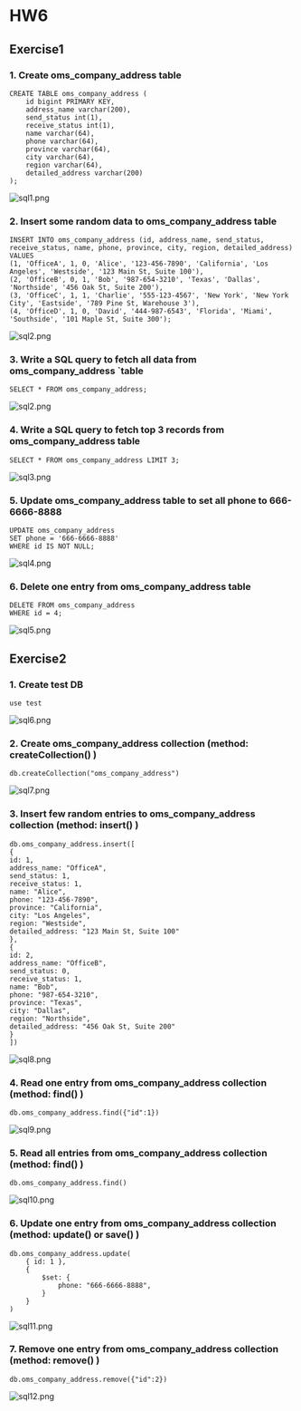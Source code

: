 # HW6
## Exercise1
### 1. Create oms_company_address table
```
CREATE TABLE oms_company_address (
    id bigint PRIMARY KEY,
    address_name varchar(200),
    send_status int(1),
    receive_status int(1),
    name varchar(64),
    phone varchar(64),
    province varchar(64),
    city varchar(64),
    region varchar(64),
    detailed_address varchar(200)
);
```
![sql1.png](supportingImages/sql1.png)
### 2. Insert some random data to oms_company_address table
```
INSERT INTO oms_company_address (id, address_name, send_status, receive_status, name, phone, province, city, region, detailed_address)
VALUES 
(1, 'OfficeA', 1, 0, 'Alice', '123-456-7890', 'California', 'Los Angeles', 'Westside', '123 Main St, Suite 100'),
(2, 'OfficeB', 0, 1, 'Bob', '987-654-3210', 'Texas', 'Dallas', 'Northside', '456 Oak St, Suite 200'),
(3, 'OfficeC', 1, 1, 'Charlie', '555-123-4567', 'New York', 'New York City', 'Eastside', '789 Pine St, Warehouse 3'),
(4, 'OfficeD', 1, 0, 'David', '444-987-6543', 'Florida', 'Miami', 'Southside', '101 Maple St, Suite 300');
```
![sql2.png](supportingImages%2Fsql2.png)
### 3. Write a SQL query to fetch all data from oms_company_address `table
```
SELECT * FROM oms_company_address;

```
![sql2.png](supportingImages%2Fsql2.png)
### 4. Write a SQL query to fetch top 3 records from oms_company_address table
```
SELECT * FROM oms_company_address LIMIT 3;
```
![sql3.png](supportingImages%2Fsql3.png)
### 5. Update oms_company_address table to set all phone to 666-6666-8888
```
UPDATE oms_company_address
SET phone = '666-6666-8888'
WHERE id IS NOT NULL;
```
![sql4.png](supportingImages%2Fsql4.png)
### 6. Delete one entry from oms_company_address table
```
DELETE FROM oms_company_address 
WHERE id = 4;
```
![sql5.png](supportingImages%2Fsql5.png)
## Exercise2
### 1. Create test DB
```
use test
```
![sql6.png](supportingImages%2Fsql6.png)
### 2. Create oms_company_address collection (method: createCollection() )
```
db.createCollection("oms_company_address")
```
![sql7.png](supportingImages%2Fsql7.png)
### 3. Insert few random entries to oms_company_address collection (method: insert() )
```
db.oms_company_address.insert([
{
id: 1,
address_name: "OfficeA",
send_status: 1,
receive_status: 1,
name: "Alice",
phone: "123-456-7890",
province: "California",
city: "Los Angeles",
region: "Westside",
detailed_address: "123 Main St, Suite 100"
},
{
id: 2,
address_name: "OfficeB",
send_status: 0,
receive_status: 1,
name: "Bob",
phone: "987-654-3210",
province: "Texas",
city: "Dallas",
region: "Northside",
detailed_address: "456 Oak St, Suite 200"
}
])
```
![sql8.png](supportingImages%2Fsql8.png)
### 4. Read one entry from oms_company_address collection (method: find() )
```
db.oms_company_address.find({"id":1})
```
![sql9.png](supportingImages%2Fsql9.png)
### 5. Read all entries from oms_company_address collection (method: find() )
```
db.oms_company_address.find()
```
![sql10.png](supportingImages%2Fsql10.png)
### 6. Update one entry from oms_company_address collection (method: update() or save() )
```
db.oms_company_address.update(
    { id: 1 }, 
    {
        $set: { 
            phone: "666-6666-8888",
        }
    }
)

```
![sql11.png](supportingImages%2Fsql11.png)
### 7. Remove one entry from oms_company_address collection (method: remove() )
```
db.oms_company_address.remove({"id":2})
```
![sql12.png](supportingImages%2Fsql12.png)

